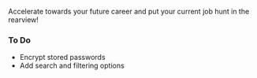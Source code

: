 Accelerate towards your future career and put your current job hunt in the rearview!

### To Do
- Encrypt stored passwords
- Add search and filtering options